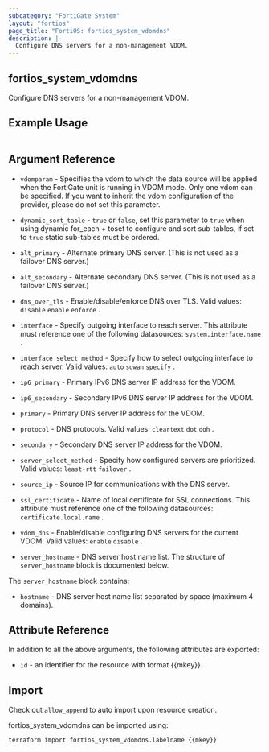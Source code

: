 ```yaml
---
subcategory: "FortiGate System"
layout: "fortios"
page_title: "FortiOS: fortios_system_vdomdns"
description: |-
  Configure DNS servers for a non-management VDOM.
---
```


## fortios_system_vdomdns
Configure DNS servers for a non-management VDOM.

## Example Usage

```hcl

```

## Argument Reference
* `vdomparam` - Specifies the vdom to which the data source will be applied when the FortiGate unit is running in VDOM mode. Only one vdom can be specified. If you want to inherit the vdom configuration of the provider, please do not set this parameter.
* `dynamic_sort_table` - `true` or `false`, set this parameter to `true` when using dynamic for_each + toset to configure and sort sub-tables, if set to `true` static sub-tables must be ordered.

* `alt_primary` - Alternate primary DNS server. (This is not used as a failover DNS server.)
* `alt_secondary` - Alternate secondary DNS server. (This is not used as a failover DNS server.)
* `dns_over_tls` - Enable/disable/enforce DNS over TLS. Valid values: `disable` `enable` `enforce` .
* `interface` - Specify outgoing interface to reach server. This attribute must reference one of the following datasources: `system.interface.name` .
* `interface_select_method` - Specify how to select outgoing interface to reach server. Valid values: `auto` `sdwan` `specify` .
* `ip6_primary` - Primary IPv6 DNS server IP address for the VDOM.
* `ip6_secondary` - Secondary IPv6 DNS server IP address for the VDOM.
* `primary` - Primary DNS server IP address for the VDOM.
* `protocol` - DNS protocols. Valid values: `cleartext` `dot` `doh` .
* `secondary` - Secondary DNS server IP address for the VDOM.
* `server_select_method` - Specify how configured servers are prioritized. Valid values: `least-rtt` `failover` .
* `source_ip` - Source IP for communications with the DNS server.
* `ssl_certificate` - Name of local certificate for SSL connections. This attribute must reference one of the following datasources: `certificate.local.name` .
* `vdom_dns` - Enable/disable configuring DNS servers for the current VDOM. Valid values: `enable` `disable` .
* `server_hostname` - DNS server host name list. The structure of `server_hostname` block is documented below.

The `server_hostname` block contains:

* `hostname` - DNS server host name list separated by space (maximum 4 domains).

## Attribute Reference

In addition to all the above arguments, the following attributes are exported:
* `id` - an identifier for the resource with format {{mkey}}.

## Import

Check out `allow_append` to auto import upon resource creation.

fortios_system_vdomdns can be imported using:
```sh
terraform import fortios_system_vdomdns.labelname {{mkey}}
```
